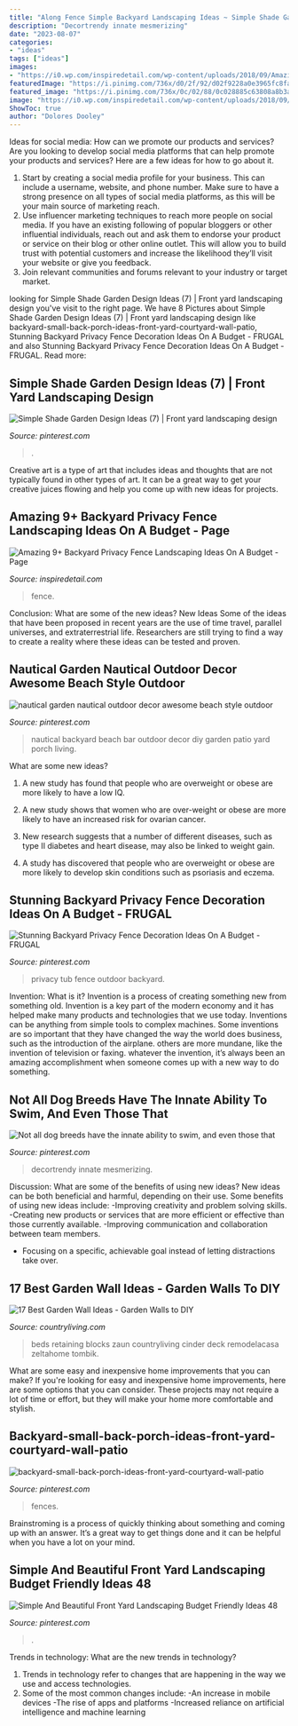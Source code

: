 ```yaml
---
title: "Along Fence Simple Backyard Landscaping Ideas ~ Simple Shade Garden Design Ideas (7)"
description: "Decortrendy innate mesmerizing"
date: "2023-08-07"
categories:
- "ideas"
tags: ["ideas"]
images:
- "https://i0.wp.com/inspiredetail.com/wp-content/uploads/2018/09/Amazing-9-Backyard-Privacy-Fence-Landscaping-Ideas-On-A-Budget-09.jpg?resize=640%2C858"
featuredImage: "https://i.pinimg.com/736x/d0/2f/92/d02f9228a0e3965fc8faeb59090bb936.jpg"
featured_image: "https://i.pinimg.com/736x/0c/02/88/0c028885c63808a8b3a11574e1a3f06c.jpg"
image: "https://i0.wp.com/inspiredetail.com/wp-content/uploads/2018/09/Amazing-9-Backyard-Privacy-Fence-Landscaping-Ideas-On-A-Budget-09.jpg?resize=640%2C858"
ShowToc: true
author: "Dolores Dooley"
---
```



Ideas for social media: How can we promote our products and services?
Are you looking to develop social media platforms that can help promote your products and services? Here are a few ideas for how to go about it. 
1. Start by creating a social media profile for your business. This can include a username, website, and phone number. Make sure to have a strong presence on all types of social media platforms, as this will be your main source of marketing reach. 
2. Use influencer marketing techniques to reach more people on social media. If you have an existing following of popular bloggers or other influential individuals, reach out and ask them to endorse your product or service on their blog or other online outlet. This will allow you to build trust with potential customers and increase the likelihood they’ll visit your website or give you feedback. 
3. Join relevant communities and forums relevant to your industry or target market.

	

		
looking for Simple Shade Garden Design Ideas (7) | Front yard landscaping design you've visit to the right page. We have 8 Pictures about Simple Shade Garden Design Ideas (7) | Front yard landscaping design like backyard-small-back-porch-ideas-front-yard-courtyard-wall-patio, Stunning Backyard Privacy Fence Decoration Ideas On A Budget - FRUGAL and also Stunning Backyard Privacy Fence Decoration Ideas On A Budget - FRUGAL. Read more:
		
    
## Simple Shade Garden Design Ideas (7) | Front Yard Landscaping Design

<img loading=lazy src="https://i.pinimg.com/736x/d0/2f/92/d02f9228a0e3965fc8faeb59090bb936.jpg" onerror="this.onerror=null;this.src='https://tse2.mm.bing.net/th?id=OIP.KvYSL2XGil3GM265yjeWsgHaJ3&amp;pid=15.1';" alt="Simple Shade Garden Design Ideas (7) | Front yard landscaping design">

_Source: pinterest.com_

>. 

	

Creative art is a type of art that includes ideas and thoughts that are not typically found in other types of art. It can be a great way to get your creative juices flowing and help you come up with new ideas for projects.

    
## Amazing 9+ Backyard Privacy Fence Landscaping Ideas On A Budget - Page

<img loading=lazy src="https://i0.wp.com/inspiredetail.com/wp-content/uploads/2018/09/Amazing-9-Backyard-Privacy-Fence-Landscaping-Ideas-On-A-Budget-09.jpg?resize=640%2C858" onerror="this.onerror=null;this.src='https://tse2.mm.bing.net/th?id=OIP.Iyaa_6FbwKnQoSCyWPix6wHaJ7&amp;pid=15.1';" alt="Amazing 9+ Backyard Privacy Fence Landscaping Ideas On A Budget - Page">

_Source: inspiredetail.com_

>fence. 

	

Conclusion: What are some of the new ideas?
New Ideas
Some of the ideas that have been proposed in recent years are the use of time travel, parallel universes, and extraterrestrial life. Researchers are still trying to find a way to create a reality where these ideas can be tested and proven.

    
## Nautical Garden Nautical Outdoor Decor Awesome Beach Style Outdoor

<img loading=lazy src="https://i.pinimg.com/736x/0c/02/88/0c028885c63808a8b3a11574e1a3f06c.jpg" onerror="this.onerror=null;this.src='https://tse3.mm.bing.net/th?id=OIP.-2SvddrZFTciBolHWw5wXgHaFk&amp;pid=15.1';" alt="nautical garden nautical outdoor decor awesome beach style outdoor">

_Source: pinterest.com_

>nautical backyard beach bar outdoor decor diy garden patio yard porch living. 

	

What are some new ideas?
1. A new study has found that people who are overweight or obese are more likely to have a low IQ.
2. A new study shows that women who are over-weight or obese are more likely to have an increased risk for ovarian cancer.

3. New research suggests that a number of different diseases, such as type II diabetes and heart disease, may also be linked to weight gain.

4. A study has discovered that people who are overweight or obese are more likely to develop skin conditions such as psoriasis and eczema.

    
## Stunning Backyard Privacy Fence Decoration Ideas On A Budget - FRUGAL

<img loading=lazy src="https://i.pinimg.com/736x/d1/82/e6/d182e6397ac463161a7ae5a78766c394.jpg" onerror="this.onerror=null;this.src='https://tse3.mm.bing.net/th?id=OIP.vr_SgbiVaAdG0P7wbcBT_AHaF_&amp;pid=15.1';" alt="Stunning Backyard Privacy Fence Decoration Ideas On A Budget - FRUGAL">

_Source: pinterest.com_

>privacy tub fence outdoor backyard. 

	

Invention: What is it?
Invention is a process of creating something new from something old. Invention is a key part of the modern economy and it has helped make many products and technologies that we use today. Inventions can be anything from simple tools to complex machines. Some inventions are so important that they have changed the way the world does business, such as the introduction of the airplane. others are more mundane, like the invention of television or faxing. whatever the invention, it’s always been an amazing accomplishment when someone comes up with a new way to do something.

    
## Not All Dog Breeds Have The Innate Ability To Swim, And Even Those That

<img loading=lazy src="https://i.pinimg.com/736x/0f/ee/2d/0fee2d306eda0c42d48a216696931a9f.jpg" onerror="this.onerror=null;this.src='https://tse2.mm.bing.net/th?id=OIP.yUgjocbTRYHXVu5WMmyxswHaJ3&amp;pid=15.1';" alt="Not all dog breeds have the innate ability to swim, and even those that">

_Source: pinterest.com_

>decortrendy innate mesmerizing. 

	

Discussion: What are some of the benefits of using new ideas?
New ideas can be both beneficial and harmful, depending on their use. Some benefits of using new ideas include: 
-Improving creativity and problem solving skills.
-Creating new products or services that are more efficient or effective than those currently available.
-Improving communication and collaboration between team members. 
- Focusing on a specific, achievable goal instead of letting distractions take over.

    
## 17 Best Garden Wall Ideas - Garden Walls To DIY

<img loading=lazy src="https://hips.hearstapps.com/hmg-prod.s3.amazonaws.com/images/creditremodelandolacasa-com-1585535880.jpg?crop=0.888888888888889xw:1xh;center,top&amp;resize=480:*" onerror="this.onerror=null;this.src='https://tse4.mm.bing.net/th?id=OIP.eXfzXRp6Q-RygLtNFOk_nQAAAA&amp;pid=15.1';" alt="17 Best Garden Wall Ideas - Garden Walls to DIY">

_Source: countryliving.com_

>beds retaining blocks zaun countryliving cinder deck remodelacasa zeltahome tombik. 

	

What are some easy and inexpensive home improvements that you can make?
If you're looking for easy and inexpensive home improvements, here are some options that you can consider. These projects may not require a lot of time or effort, but they will make your home more comfortable and stylish.

    
## Backyard-small-back-porch-ideas-front-yard-courtyard-wall-patio

<img loading=lazy src="https://i.pinimg.com/736x/02/20/23/02202395febab0b70c52ce42e3307515.jpg" onerror="this.onerror=null;this.src='https://tse1.mm.bing.net/th?id=OIP.ASo-uUVUcTvJYYq33YjnGgHaJ3&amp;pid=15.1';" alt="backyard-small-back-porch-ideas-front-yard-courtyard-wall-patio">

_Source: pinterest.com_

>fences. 

	

Brainstroming is a process of quickly thinking about something and coming up with an answer. It’s a great way to get things done and it can be helpful when you have a lot on your mind.

    
## Simple And Beautiful Front Yard Landscaping Budget Friendly Ideas 48

<img loading=lazy src="https://i.pinimg.com/736x/15/85/47/15854760562fcb85fb137d4bce583454.jpg" onerror="this.onerror=null;this.src='https://tse3.mm.bing.net/th?id=OIP.rPM6oT1u9D7fgPWycIO99QHaJ3&amp;pid=15.1';" alt="Simple And Beautiful Front Yard Landscaping Budget Friendly Ideas 48">

_Source: pinterest.com_

>. 

	

Trends in technology: What are the new trends in technology?
1. Trends in technology refer to changes that are happening in the way we use and access technologies. 
2. Some of the most common changes include: 
-An increase in mobile devices 
-The rise of apps and platforms 
-Increased reliance on artificial intelligence and machine learning 

